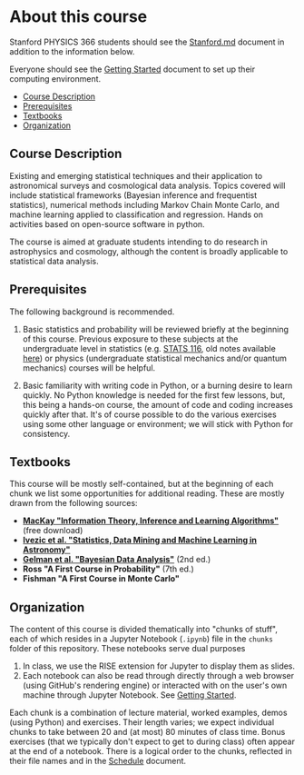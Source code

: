 # About this course

Stanford PHYSICS 366 students should see the [Stanford.md](Stanford.md) document in addition to the information below.

Everyone should see the [Getting Started](GettingStarted.md) document to set up their computing environment.

* [Course Description](#descrip)
* [Prerequisites](#prereq)
* [Textbooks](#books)
* [Organization](#org)

## <a name="descrip"></a>Course Description

Existing and emerging statistical techniques and their application to astronomical surveys and cosmological data analysis. Topics covered will include statistical frameworks (Bayesian inference and frequentist statistics), numerical methods including Markov Chain Monte Carlo, and machine learning applied to classification and regression. Hands on activities based on open-source software in python.

The course is aimed at graduate students intending to do research in astrophysics and cosmology, although the content is broadly applicable to statistical data analysis.

## <a name="prereq"></a>Prerequisites

The following background is recommended.

1. Basic statistics and probability will be reviewed briefly at the beginning of this course.
Previous exposure to these subjects at the undergraduate level in statistics (e.g. [STATS 116](https://explorecourses.stanford.edu/search?view=catalog&filter-coursestatus-Active=on&page=0&catalog=&academicYear=&q=STATS+116%3A+Theory+of+Probability&collapse=),
old notes available [here](http://statweb.stanford.edu/~susan/courses/s116/)) or physics
(undergraduate statistical mechanics and/or quantum mechanics) courses will be helpful.

2. Basic familiarity with writing code in Python, or a burning desire to learn quickly. No Python knowledge is needed for the first few lessons, but, this being a hands-on course, the amount of code and coding increases quickly after that. It's of course possible to do the various exercises using some other language or environment; we will stick with Python for consistency.

## <a name="books"></a>Textbooks

This course will be mostly self-contained, but at the beginning of each chunk we list some opportunities for additional reading.
These are mostly drawn from the following sources:
* **[MacKay "Information Theory, Inference and Learning Algorithms"](http://www.inference.phy.cam.ac.uk/mackay/itprnn/book.html)** (free download)
* **[Ivezic et al. "Statistics, Data Mining and Machine Learning in Astronomy"](http://www.astroml.org/)**
* **[Gelman et al. "Bayesian Data Analysis"](http://www.stat.columbia.edu/~gelman/book/)** (2nd ed.)
* **Ross "A First Course in Probability"** (7th ed.)
* **Fishman "A First Course in Monte Carlo"**

## <a name="org"></a>Organization

The content of this course is divided thematically into "chunks of stuff", each of which resides in a Jupyter Notebook (`.ipynb`) file in the `chunks` folder of this repository.
These notebooks serve dual purposes

1. In class, we use the RISE extension for Jupyter to display them as slides.
2. Each notebook can also be read through directly through a web browser (using GitHub's rendering engine) or interacted with on the user's own machine through Jupyter Notebook.
See [Getting Started](GettingStarted.md).

Each chunk is a combination of lecture material, worked examples, demos (using Python) and exercises.
Their length varies; we expect individual chunks to take between 20 and (at most) 80 minutes of class time.
Bonus exercises (that we typically don't expect to get to during class) often appear at the end of a notebook.
There is a logical order to the chunks, reflected in their file names and in the [Schedule](Schedule.md) document.
